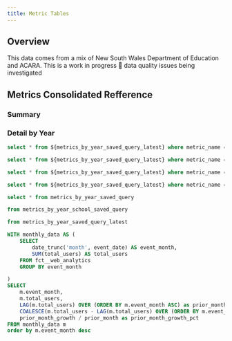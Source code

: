 ```yaml
---
title: Metric Tables
---
```


## Overview

<Alert status="info">
This data comes from a mix of New South Wales Department of Education and ACARA. This is a work in progress 🚧 data quality issues being investigated
</Alert>


## Metrics Consolidated Refference

### Summary
<DataTable data="{metrics_by_year_saved_query_latest}" search="true" />

### Detail by Year

<DataTable data="{metrics_by_year_saved_query}" search="true" />



```sql staff_count
select * from ${metrics_by_year_saved_query_latest} where metric_name = 'staff_count'
```

```sql student_count
select * from ${metrics_by_year_saved_query_latest} where metric_name = 'student_count'
```


```sql school_count
select * from ${metrics_by_year_saved_query_latest} where metric_name = 'school_count'
```


```sql funding_aud_post_adjustments
select * from ${metrics_by_year_saved_query_latest} where metric_name = 'funding_aud_post_adjustments'
```

```sql metrics_by_year_saved_query
select * from metrics_by_year_saved_query
```
```sql metrics_by_year_school_saved_query
from metrics_by_year_school_saved_query
```

```sql metrics_by_year_saved_query_latest
from metrics_by_year_saved_query_latest
```


```sql fct__web_analytics_monthly
WITH monthly_data AS (
    SELECT
        date_trunc('month', event_date) AS event_month,
        SUM(total_users) AS total_users
    FROM fct__web_analytics
    GROUP BY event_month

)
SELECT
    m.event_month,
    m.total_users,
    LAG(m.total_users) OVER (ORDER BY m.event_month ASC) as prior_month,
    COALESCE(m.total_users - LAG(m.total_users) OVER (ORDER BY m.event_month), 0) AS prior_month_growth,
    prior_month_growth / prior_month as prior_month_growth_pct
FROM monthly_data m
order by m.event_month desc
```
